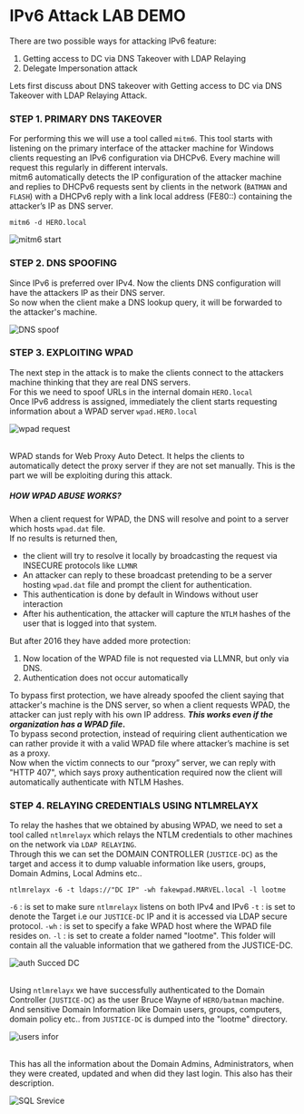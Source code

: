 # IPv6 Attack LAB DEMO

There are two possible ways for attacking IPv6 feature:
1. Getting access to DC via DNS Takeover with LDAP Relaying
2. Delegate Impersonation attack 

Lets first discuss about DNS takeover with Getting access to DC via DNS Takeover with LDAP Relaying Attack.
<br>
### STEP 1. PRIMARY DNS TAKEOVER
For performing this we will use a tool called `mitm6`. This tool starts with listening on the primary interface of the attacker machine for Windows clients requesting an IPv6 configuration via DHCPv6. Every machine will request this regularly in different intervals.  
<br>
mitm6 automatically detects the IP configuration of the attacker machine and replies to DHCPv6 requests sent by clients in the network (`BATMAN` and `FLASH`) with a DHCPv6 reply with a link local address (FE80::) containing the attacker’s IP as DNS server.

```
mitm6 -d HERO.local
```

![mitm6 start](https://github.com/ab3lsec/ADAttackDefenseProject/assets/87868050/b42ef771-0eba-4e64-88e8-6dc5149019a3)


### STEP 2. DNS SPOOFING

Since IPv6 is preferred over IPv4. Now the clients DNS configuration will have the attackers IP as their DNS server.<br>
So now when the client make a DNS lookup query, it will be forwarded to the attacker's machine.

![DNS spoof](https://github.com/ab3lsec/ADAttackDefenseProject/assets/87868050/fd2f257a-26c9-4d5d-8caa-6396cd5af064)


### STEP 3. EXPLOITING WPAD

The next step in the attack is to make the clients connect to the attackers machine thinking that they are real DNS servers. <br>
For this we need to spoof URLs in the internal domain `HERO.local`
<br>
Once IPv6 address is assigned, immediately the client starts requesting information about a WPAD server `wpad.HERO.local` <br>

![wpad request](https://github.com/ab3lsec/ADAttackDefenseProject/assets/87868050/82833de2-0aee-4f9c-9489-ca4ee7addd22)


<br>WPAD stands for Web Proxy Auto Detect. It helps the clients to automatically detect the proxy server if they are not set manually. 
This is the part we will be exploiting during this attack.

##### HOW WPAD ABUSE WORKS?
When a client request for WPAD, the DNS will resolve and point to a server which hosts `wpad.dat` file.<br>
If no results is returned then,
- the client will try to resolve it locally by broadcasting the request via INSECURE protocols like `LLMNR` 
- An attacker can reply to these broadcast pretending to be a server hosting `wpad.dat` file and prompt the client for authentication.
- This authentication is done by default in Windows without user interaction
- After his authentication, the attacker will capture the `NTLM` hashes of the user that is logged into that system.

But after 2016 they have added more protection:
1. Now location of the WPAD file is not requested via LLMNR, but only via DNS.
2. Authentication does not occur automatically

To bypass first protection, we have already spoofed the client saying that attacker's machine is the DNS server, so when a client requests WPAD, the attacker can just reply with his own IP address. ***This works even if the organization has a WPAD file*.**
<br>
To bypass second protection, instead of requiring client authentication we can rather provide it with a valid WPAD file where attacker’s machine is set as a proxy. <br>
Now when the victim connects to our “proxy” server, we can reply with "HTTP 407", which says proxy authentication required now the client will automatically authenticate with NTLM Hashes.

### STEP 4. RELAYING CREDENTIALS USING NTLMRELAYX

To relay the hashes that we obtained by abusing WPAD, we need to set a tool called `ntlmrelayx` which relays the NTLM credentials to other machines on the network via `LDAP RELAYING`. <br>
Through this we can set the DOMAIN CONTROLLER (`JUSTICE-DC`) as the target and access it to dump valuable information like users, groups, Domain Admins, Local Admins etc..

```
ntlmrelayx -6 -t ldaps://"DC IP" -wh fakewpad.MARVEL.local -l lootme
```
`-6` : is set to make sure `ntlmrelayx` listens on both IPv4 and IPv6
`-t` : is set to denote the Target i.e our `JUSTICE-DC` IP and it is accessed via LDAP secure protocol.
`-wh` : is set to specify a fake WPAD host where the WPAD file resides on.
`-l` : is set to create a folder named "lootme". This folder will contain all the valuable information that we gathered from the JUSTICE-DC. 

![auth Succed DC](https://github.com/ab3lsec/ADAttackDefenseProject/assets/87868050/0e844679-c622-4789-ae91-1635663dfc1a)


<br>Using `ntlmrelayx` we have successfully authenticated to the Domain Controller (`JUSTICE-DC`) as the user Bruce Wayne of `HERO/batman` machine.
<br>
And sensitive Domain Information like Domain users, groups, computers, domain policy etc.. from `JUSTICE-DC` is dumped into the "lootme" directory.

![users infor](https://github.com/ab3lsec/ADAttackDefenseProject/assets/87868050/62c472b4-e192-4e3f-9443-24420db92f35)


<br>This has all the information about the Domain Admins, Administrators, when they were created, updated and when did they last login. This also has their description.<br>

![SQL Srevice](https://github.com/ab3lsec/ADAttackDefenseProject/assets/87868050/262b342e-61ff-469c-a54c-aa037be1d760)



